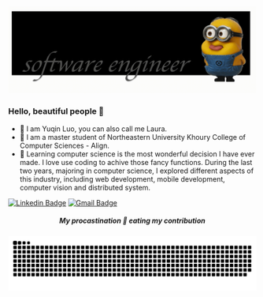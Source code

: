 <img src = "https://github.com/luoyuqinlaura/luoyuqinlaura/blob/main/yo_.gif">


### Hello, beautiful people 👋
- 🍌 I am Yuqin Luo, you can also call me Laura.
- 🌱 I am a master student of Northeastern University Khoury College of Computer Sciences - Align. 
- 🤔 Learning computer science is the most wonderful decision I have ever made. I love use coding to achive those fancy functions.
   During the last two years, majoring in computer science, I explored different aspects of this industry, including web development, mobile development,      computer vision and distributed system. 



[![Linkedin Badge](https://img.shields.io/badge/-LauraLuo-blue?style=flat-square&logo=Linkedin&logoColor=white&link=https://yuqin-laura-luo-756a021a1/)](https://www.linkedin.com/in/yuqin-laura-luo-756a021a1/)  [![Gmail Badge](https://img.shields.io/badge/-lauraluo-c14438?style=flat-square&logo=Gmail&logoColor=white&link=mailto:luoyuqin00@gmail.com)](mailto:luoyuqin00@gmail.com)


<h5 align = 'Center'>My procastination 🐍 eating my contribution</h5>
<p align="center">
  <img src="./assets/github-contribution-grid-snake.svg" alt="snake"></center>
</p>
